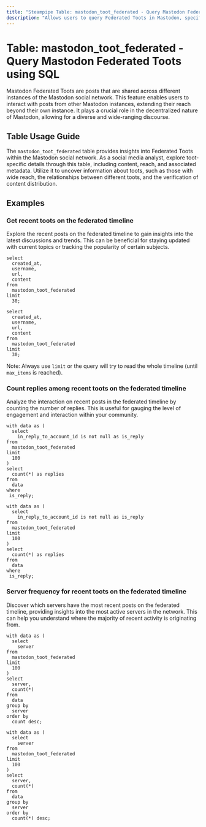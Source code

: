 ```yaml
---
title: "Steampipe Table: mastodon_toot_federated - Query Mastodon Federated Toots using SQL"
description: "Allows users to query Federated Toots in Mastodon, specifically the list of toots that are federated across different Mastodon instances, providing insights into content distribution and reach."
---
```


# Table: mastodon_toot_federated - Query Mastodon Federated Toots using SQL

Mastodon Federated Toots are posts that are shared across different instances of the Mastodon social network. This feature enables users to interact with posts from other Mastodon instances, extending their reach beyond their own instance. It plays a crucial role in the decentralized nature of Mastodon, allowing for a diverse and wide-ranging discourse.

## Table Usage Guide

The `mastodon_toot_federated` table provides insights into Federated Toots within the Mastodon social network. As a social media analyst, explore toot-specific details through this table, including content, reach, and associated metadata. Utilize it to uncover information about toots, such as those with wide reach, the relationships between different toots, and the verification of content distribution.

## Examples

### Get recent toots on the federated timeline
Explore the recent posts on the federated timeline to gain insights into the latest discussions and trends. This can be beneficial for staying updated with current topics or tracking the popularity of certain subjects.

```sql+postgres
select
  created_at,
  username,
  url,
  content
from
  mastodon_toot_federated
limit
  30;
```

```sql+sqlite
select
  created_at,
  username,
  url,
  content
from
  mastodon_toot_federated
limit
  30;
```

Note: Always use `limit` or the query will try to read the whole timeline (until `max_items` is reached).

### Count replies among recent toots on the federated timeline
Analyze the interaction on recent posts in the federated timeline by counting the number of replies. This is useful for gauging the level of engagement and interaction within your community.

```sql+postgres
with data as (
  select
    in_reply_to_account_id is not null as is_reply
from
  mastodon_toot_federated
limit
  100
)
select
  count(*) as replies
from
  data
where
 is_reply;
```

```sql+sqlite
with data as (
  select
    in_reply_to_account_id is not null as is_reply
from
  mastodon_toot_federated
limit
  100
)
select
  count(*) as replies
from
  data
where
 is_reply;
```

### Server frequency for recent toots on the federated timeline
Discover which servers have the most recent posts on the federated timeline, providing insights into the most active servers in the network. This can help you understand where the majority of recent activity is originating from.

```sql+postgres
with data as (
  select
    server
from
  mastodon_toot_federated
limit
  100
)
select
  server,
  count(*)
from
  data
group by
  server
order by
  count desc;
```

```sql+sqlite
with data as (
  select
    server
from
  mastodon_toot_federated
limit
  100
)
select
  server,
  count(*)
from
  data
group by
  server
order by
  count(*) desc;
```